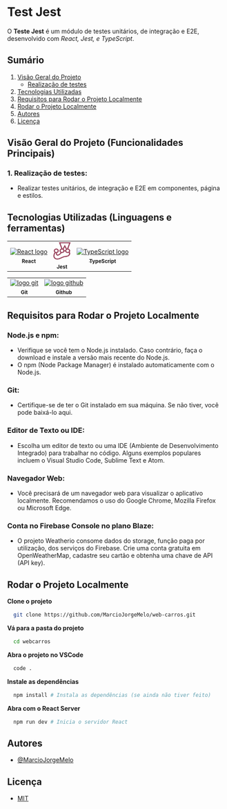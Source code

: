 # Test Jest

O **Teste Jest** é um módulo de testes unitários, de integração e E2E, desenvolvido com _React, Jest, e TypeScript_.

## Sumário

1. [Visão Geral do Projeto](#visão-geral-do-projeto-funcionalidades-principais)
   - [Realização de testes](#1-realização-de-testes)
2. [Tecnologias Utilizadas](#tecnologias-utilizadas-linguagens-e-ferramentas)
6. [Requisitos para Rodar o Projeto Localmente](#requisitos-para-rodar-o-projeto-localmente)
7. [Rodar o Projeto Localmente](#rodar-o-projeto-localmente)
8. [Autores](#autores)
9. [Licença](#licença)

## Visão Geral do Projeto (Funcionalidades Principais)

### 1. Realização de testes:

- Realizar testes unitários, de integração e E2E em componentes, página e estilos.

## Tecnologias Utilizadas (Linguagens e ferramentas)

<table>
    <tr>
      <td align="center">
        <a href="https://react.dev/">
          <img src="https://cdn.jsdelivr.net/gh/devicons/devicon/icons/react/react-original.svg" width="40px" alt="React logo" />
          <br />
          <sub>
            <b>React</b>
          </sub>
        </a>
      </td>
      <td align="center">
        <a href="https://tailwindcss.com/">
          <img src="https://github.com/devicons/devicon/blob/v2.16.0/icons/jest/jest-plain.svg" width="40px" alt="Jest logo" />
          <br />
          <sub>
            <b>Jest</b>
          </sub>
        </a>
      </td>
      <td align="center">
        <a href="https://www.typescriptlang.org/">
          <img src="https://cdn.jsdelivr.net/gh/devicons/devicon/icons/typescript/typescript-plain.svg" width="40px" alt="TypeScript logo" />
          <br />
          <sub>
            <b>TypeScript</b>
          </sub>
        </a>
      </td>
    </tr>
</table>
<table border-style="none">
  <tr>
    <td align="center">
      <a href="https://git-scm.com/">
        <img src="https://cdn.jsdelivr.net/gh/devicons/devicon@latest/icons/git/git-original.svg" width="35px;" alt="logo git"/><br />
        <sub>
          <b>Git</b>
        </sub>
      </a>
    </td>
    <td align="center">
      <a href="https://github.com/">
        <img src="https://cdn.jsdelivr.net/gh/devicons/devicon@latest/icons/github/github-original.svg" width="35px;" alt="logo github"/>
        <br />
        <sub margin-top="50px;">
          <b>Github</b>
        </sub>
      </a>
    </td>
  </tr>
</table>

## Requisitos para Rodar o Projeto Localmente

### Node.js e npm:

- Verifique se você tem o Node.js instalado. Caso contrário, faça o download e instale a versão mais recente do Node.js.
- O npm (Node Package Manager) é instalado automaticamente com o Node.js.

### Git:

- Certifique-se de ter o Git instalado em sua máquina. Se não tiver, você pode baixá-lo aqui.

### Editor de Texto ou IDE:

- Escolha um editor de texto ou uma IDE (Ambiente de Desenvolvimento Integrado) para trabalhar no código. Alguns exemplos populares incluem o Visual Studio Code, Sublime Text e Atom.

### Navegador Web:

- Você precisará de um navegador web para visualizar o aplicativo localmente. Recomendamos o uso do Google Chrome, Mozilla Firefox ou Microsoft Edge.

### Conta no Firebase Console no plano Blaze:

- O projeto Weatherio consome dados do storage, função paga por utilização, dos serviços do Firebase. Crie uma conta gratuita em OpenWeatherMap, cadastre seu cartão e obtenha uma chave de API (API key).

## Rodar o Projeto Localmente

**Clone o projeto**

```bash
  git clone https://github.com/MarcioJorgeMelo/web-carros.git
```

**Vá para a pasta do projeto**

```bash
  cd webcarros
```

**Abra o projeto no VSCode**

```bash
  code .
```

**Instale as dependências**

```bash
  npm install # Instala as dependências (se ainda não tiver feito)
```

**Abra com o React Server**

```bash
  npm run dev # Inicia o servidor React
```

## Autores

- [@MarcioJorgeMelo](https://github.com/MarcioJorgeMelo)

## Licença

- [MIT](https://choosealicense.com/licenses/mit/)
